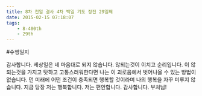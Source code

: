 ```yaml
---
title: 8차 천일 결사 4차 백일 기도 정진 29일째
date: 2015-02-15 07:18:07
tags:
    - 8-400th
    - 29th
---
```


#수행일지

감사합니다. 세상일은 네 마음대로 되지 않습니다. 않되는것이 이치고 순리입니다. 이 않되는것을 가지고 탓하고 고통스러워한다면 나는 이 괴로움에서 벗어나올 수 있는 방법이 없습니다. 먼 미래에 어떤 조건이 충족되면 행복할 것이라며 나의 행복을 자꾸 미루지 않습니다. 지금 당장 저는 행복합니다. 저는 편안합니다. 감사합니다. 부처님!
